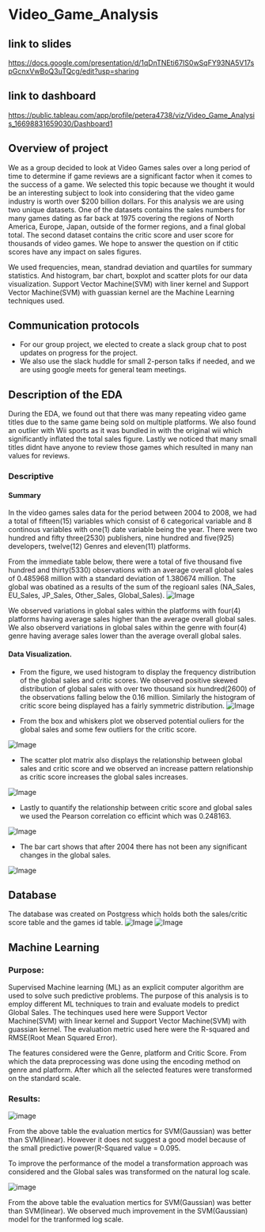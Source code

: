 # Video_Game_Analysis

## link to slides
https://docs.google.com/presentation/d/1qDnTNEti67IS0wSqFY93NA5V17spGcnxVwBoQ3uTQcg/edit?usp=sharing

## link to dashboard
https://public.tableau.com/app/profile/petera4738/viz/Video_Game_Analysis_16698831659030/Dashboard1

## Overview of project
We as a group decided to look at Video Games sales over a long period of time to determine if game reviews are a significant factor when it comes to the success of a game. We selected this topic because we thought it would be an interesting subject to look into considering that the video game industry is worth over $200 billion dollars. For this analysis we are using two unique datasets. One of the datasets contains the sales numbers for many games dating as far back at 1975 covering the regions of North America, Europe, Japan, outside of the former regions, and a final global total. The second dataset contains the critic score and user score for thousands of video games. We hope to answer the question on if ctitic scores have any impact on sales figures.

We used frequencies, mean, standrad deviation and quartiles for summary statistics. And histogram, bar chart, boxplot and scatter plots for our data  visualization.  Support Vector Machine(SVM) with liner kernel and Support Vector Machine(SVM) with guassian kernel are the Machine Learning techniques used.

## Communication protocols
- For our group project, we elected to create a slack group chat to post updates on progress for the project.
- We also use the slack huddle for small 2-person talks if needed, and we are using google meets for general team meetings.

## Description of the EDA
During the EDA, we found out that there was many repeating video game titles due to the same game being sold on multiple platforms. We also found an outlier with Wii sports as it was bundled in with the original wii which significantly inflated the total sales figure. Lastly we noticed that many small titles didnt have anyone to review those games which resulted in many nan values for reviews.

### Descriptive
#### Summary
In the video games sales data for the period between 2004 to 2008, we had a total of fifteen(15) variables which consist of 6 categorical variable and 8 continous variables with one(1) date variable being the year. There were two hundred and fifty three(2530) publishers, nine hundred and five(925) developers, twelve(12) Genres and eleven(11) platforms.

From the immediate table below, there were a total of five thousand five hundred and thirty(5330) observations with an average overall global sales of 0.485968 million with a standard deviation of 1.380674 million. The global was obatined as a results of the sum of the regioanl sales (NA_Sales, EU_Sales, JP_Sales, Other_Sales,	Global_Sales). 
![Image](https://github.com/PeterAlesio/Video_Game_Analysis/blob/Elfreda/Resources/Screen%20Shot%202022-12-08%20at%2010.34.34%20AM.png)

We observed variations in global sales within the platforms with four(4) platforms having average sales higher than the average overall global sales. We also observerd variations in global sales within the genre with four(4) genre having average sales lower than the average overall global sales.

#### Data Visualization.

- From the figure, we used histogram to display the frequency distribution of the global sales and critic scores. We observed positive skewed distribution of global sales with over two thousand six hundred(2600) of the observations falling below the 0.16 million. Similarly the histogram of critic score being displayed has a fairly symmetric distribution.
![Image](https://github.com/PeterAlesio/Video_Game_Analysis/blob/Elfreda/Resources/globalsales_criticscore.png)

- From the box and whiskers plot we observed potential ouliers for the global sales and some few outliers for the critic score.

![Image](https://github.com/PeterAlesio/Video_Game_Analysis/blob/Elfreda/Resources/boxplot.png)

- The scatter plot matrix also displays the relationship between global sales and critic score and we observed an increase pattern relationship as critic score increases the global sales increases.

![Image](https://github.com/PeterAlesio/Video_Game_Analysis/blob/Elfreda/Resources/scatter_plot.png)

- Lastly to quantify the relationship between critic score and global sales we used the Pearson correlation co efficint which was 0.248163.

![Image](https://github.com/PeterAlesio/Video_Game_Analysis/blob/Elfreda/Resources/correlation_matrix.png)

- The bar cart shows that after 2004 there has not been any significant changes in the global sales.

![Image](https://github.com/PeterAlesio/Video_Game_Analysis/blob/Elfreda/Resources/bar_chart.png)



## Database
The database was created on Postgress which holds both the sales/critic score table and the games id table.
![Image](https://github.com/PeterAlesio/Video_Game_Analysis/blob/main/SQL/ERD_Rev3.png)
![Image](https://github.com/PeterAlesio/Video_Game_Analysis/blob/main/Dashboard/Tables.png)


## Machine Learning

### Purpose: 
Supervised Machine learning (ML) as an explicit computer algorithm are used to solve such predictive problems. The purpose of this analysis is to employ different ML techniques to train and evaluate models to predict Global Sales. The techinques used here were Support Vector Machine(SVM) with linear kernel and Support Vector Machine(SVM) with guassian kernel. The evaluation metric used here were the R-squared and RMSE(Root Mean Squared Error).

The features considered were the Genre, platform and Critic Score. From which the data preprocessing was done using the encoding method on genre and platform. After which all the selected features were transformed on the standard scale.

### Results:


![image](https://user-images.githubusercontent.com/85681665/206475930-fd9883ce-c568-4179-92fe-415505c6df6b.png)

From the above table the evaluation mertics for SVM(Gaussian) was better than SVM(linear). However it does not suggest a good model because of the small predictive power(R-Squared value = 0.095.


To improve the performance of the model a transformation approach was considered and the Global sales was transformed on the natural log scale. 

![image](https://user-images.githubusercontent.com/85681665/206481607-13eb000e-0ddc-415a-ada1-57f70486c5c2.png)

From the above table the evaluation mertics for SVM(Gaussian) was better than SVM(linear). We observed much improvement in the SVM(Gaussian) model for the tranformed log scale.

